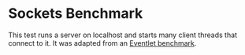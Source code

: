 Sockets Benchmark
=================

This test runs a server on localhost and starts many client threads that
connect to it. It was adapted from an [Eventlet benchmark](https://github.com/eventlet/eventlet/blob/master/benchmarks/localhost_socket.py).

